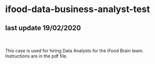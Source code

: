 # ifood-data-business-analyst-test
## last update 19/02/2020
<br><br>
This case is used for hiring Data Analysts for the iFood Brain team. Instructions are in the pdf file. <br><br>
<br><br>
